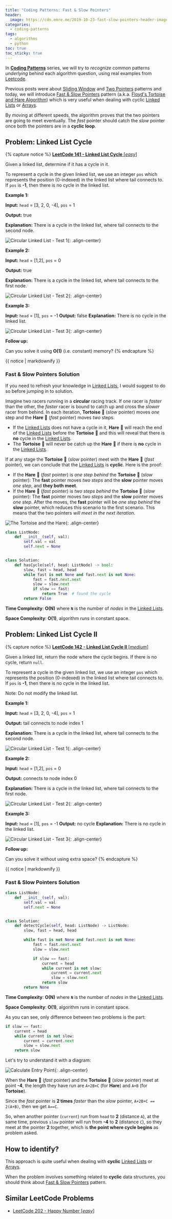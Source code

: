 ```yaml
---
title: "Coding Patterns: Fast & Slow Pointers"
header:
  image: https://cdn.emre.me/2019-10-23-fast-slow-pointers-header-image.jpg
categories:
  - coding-patterns
tags:
  - algorithms
  - python
toc: true
toc_sticky: true
---
```


In **[Coding Patterns](https://emre.me/categories/#coding-patterns)** series, we will try to *recognize* common patterns *underlying* behind each algorithm question, using real examples from [Leetcode](https://leetcode.com/).

Previous posts were about [Sliding Window](https://emre.me/coding-patterns/sliding-window/) and [Two Pointers](https://emre.me/coding-patterns/two-pointers/) patterns and today, we will introduce [Fast & Slow Pointers](https://emre.me/coding-patterns/fast-slow-pointers/) pattern (a.k.a. [Floyd's Tortoise and Hare Algorithm](https://en.wikipedia.org/wiki/Cycle_detection#Floyd's_Tortoise_and_Hare)) which is very useful when dealing with cyclic [Linked Lists](https://emre.me/data-structures/linked-lists/) or [Arrays](https://emre.me/data-structures/lists/).

By moving at different speeds, the algorithm proves that the two pointers are going to meet eventually. The *fast* pointer should catch the *slow* pointer once both the pointers are in a **cyclic loop**.

## Problem: Linked List Cycle ##
{% capture notice %}
[**LeetCode 141 - Linked List Cycle** [*easy*]](https://leetcode.com/problems/linked-list-cycle/)

Given a linked list, determine if it has a cycle in it.

To represent a cycle in the given linked list, we use an integer `pos` which represents the position (0-indexed) in the linked list where tail connects to. If `pos` is **-1**, then there is no cycle in the linked list.

**Example 1:**

**Input:** `head` = [3, 2, 0, -4], `pos` = 1

**Output:** true

**Explanation:** There is a cycle in the linked list, where tail connects to the second node.

![Circular Linked List - Test 1](https://cdn.emre.me/2019-10-23-circularlinkedlist-test1.png){: .align-center}

**Example 2:**

**Input:** `head` = [1,2], `pos` = 0

**Output:** true

**Explanation:** There is a cycle in the linked list, where tail connects to the first node.

![Circular Linked List - Test 2](https://cdn.emre.me/2019-10-23-circularlinkedlist-test2.png){: .align-center}

**Example 3:**

**Input:** `head` = [1], `pos` = -1
**Output:** false
**Explanation:** There is no cycle in the linked list.

![Circular Linked List - Test 3](https://cdn.emre.me/2019-10-23-circularlinkedlist-test3.png){: .align-center}

**Follow up:**

Can you solve it using **O(1)** (i.e. constant) memory?
{% endcapture %}

<div class="notice--info">
  {{ notice | markdownify }}
</div>

### Fast & Slow Pointers Solution ###

If you need to refresh your knowledge in [Linked Lists](https://emre.me/data-structures/linked-lists/), I would suggest to do so before jumping in to solution.

Imagine two racers running in a **circular** racing track. If one racer is *faster* than the other, the *faster* racer is bound to catch up and cross the *slower* racer from behind. In each iteration, **Tortoise** :turtle: (*slow* pointer) moves *one* step and the **Hare** :rabbit2: (*fast* pointer) moves *two* steps.

* If the [Linked Lists](https://emre.me/data-structures/linked-lists/) does not have a cycle in it, **Hare** :rabbit2: will reach the end of the [Linked Lists](https://emre.me/data-structures/linked-lists/) before the **Tortoise** :turtle: and this will reveal that there is **no** cycle in the [Linked Lists](https://emre.me/data-structures/linked-lists/).
* The **Tortoise** :turtle: will never be catch up the **Hare** :rabbit2: if there is **no** cycle in the [Linked Lists](https://emre.me/data-structures/linked-lists/).

If at any stage the **Tortoise** :turtle: (*slow* pointer) meet with the **Hare** :rabbit2: (*fast* pointer), we can conclude that the [Linked Lists](https://emre.me/data-structures/linked-lists/) is **cyclic**. Here is the proof:

* If the **Hare** :rabbit2: (*fast* pointer) is *one step behind* the **Tortoise** :turtle: (*slow* pointer): The **fast** pointer moves *two steps* and the **slow** pointer moves *one step*, and **they both meet**.
* If the **Hare** :rabbit2: (*fast* pointer) is *two steps behind* the **Tortoise** :turtle: (*slow* pointer): The **fast** pointer moves *two steps* and the **slow** pointer moves *one step*. After the moves, the **fast** pointer will be *one step behind* the **slow** pointer, which reduces this scenario to the first scenario. This means that the two pointers *will meet in the next iteration*.

![The Tortoise and the Hare](https://cdn.emre.me/2019-10-23-tortoise-and-hare.gif){: .align-center}

```python
class ListNode:
    def __init__(self, val):
        self.val = val
        self.next = None


class Solution:
    def hasCycle(self, head: ListNode) -> bool:
        slow, fast = head, head
        while fast is not None and fast.next is not None:
            fast = fast.next.next
            slow = slow.next
            if slow == fast:
                return True  # found the cycle
        return False
```
**Time Complexity**: **O(N)** where **`N`** is the number of *nodes* in the [Linked Lists](https://emre.me/data-structures/linked-lists/).

**Space Complexity**: **O(1)**, algorithm runs in constant space.

## Problem: Linked List Cycle II ##
{% capture notice %}
[**LeetCode 142 - Linked List Cycle II** [*medium*]](https://leetcode.com/problems/linked-list-cycle-ii/)

Given a linked list, return the node where the cycle begins. If there is no cycle, return `null`.

To represent a cycle in the given linked list, we use an integer `pos` which represents the position (0-indexed) in the linked list where tail connects to. If `pos` is **-1**, then there is no cycle in the linked list.

Note: Do not modify the linked list.

**Example 1:**

**Input:** `head` = [3, 2, 0, -4], `pos` = 1

**Output:** tail connects to node index 1

**Explanation:** There is a cycle in the linked list, where tail connects to the second node.

![Circular Linked List - Test 1](https://cdn.emre.me/2019-10-23-circularlinkedlist-test1.png){: .align-center}

**Example 2:**

**Input:** `head` = [1,2], `pos` = 0

**Output:** connects to node index 0

**Explanation:** There is a cycle in the linked list, where tail connects to the first node.

![Circular Linked List - Test 2](https://cdn.emre.me/2019-10-23-circularlinkedlist-test2.png){: .align-center}

**Example 3:**

**Input:** `head` = [1], `pos` = -1
**Output:** no cycle
**Explanation:** There is no cycle in the linked list.

![Circular Linked List - Test 3](https://cdn.emre.me/2019-10-23-circularlinkedlist-test3.png){: .align-center}

**Follow up:**

Can you solve it without using extra space?
{% endcapture %}

<div class="notice--info">
  {{ notice | markdownify }}
</div>

### Fast & Slow Pointers Solution ###

```python
class ListNode:
    def __init__(self, val):
        self.val = val
        self.next = None


class Solution:
    def detectCycle(self, head: ListNode) -> ListNode:
        slow, fast = head, head

        while fast is not None and fast.next is not None:
            fast = fast.next.next
            slow = slow.next

            if slow == fast:
                current = head
                while current is not slow:
                    current = current.next
                    slow = slow.next
                return slow
        return None
```
**Time Complexity**: **O(N)** where **`N`** is the number of *nodes* in the [Linked Lists](https://emre.me/data-structures/linked-lists/).

**Space Complexity**: **O(1)**, algorithm runs in constant space.

As you can see, only difference between two problems is the part:

```python
if slow == fast:
    current = head
    while current is not slow:
        current = current.next
        slow = slow.next
    return slow
```

Let's try to understand it with a diagram:

![Calculate Entry Point](https://cdn.emre.me/2019-10-23-fast-slow-pointers-cyclic-entry-point.png){: .align-center}

When the **Hare** :rabbit2: (*fast* pointer) and the **Tortoise** :turtle: (*slow* pointer) meet at point **-4**, the length they have run are `A+2B+C` (for **Hare**) and `A+B` (for **Tortoise**).

Since the *fast* pointer is **2 times** *faster* than the *slow* pointer, `A+2B+C == 2(A+B)`, then we get `A==C`.

So, when another pointer (`current`) run from `head` to **2** (distance `A`), at the same time, previous `slow` pointer will run from **-4** to **2** (distance `C`), so they meet at the pointer **2** together, which is **the point where cycle begins** as problem asked.

## How to identify? ##

This approach is quite useful when dealing with **cyclic** [Linked Lists](https://emre.me/data-structures/linked-lists/) or [Arrays](https://emre.me/data-structures/lists/).

When the problem involves something related to **cyclic** data structures, you should think about [Fast & Slow Pointers](https://emre.me/coding-patterns/fast-slow-pointers/) pattern.

## Similar LeetCode Problems ##
* [LeetCode 202 - Happy Number [*easy*]](https://leetcode.com/problems/happy-number/)
